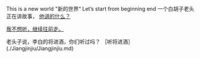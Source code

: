 This is a new world
"新的世界“
Let’s start from beginning
end
一个白胡子老头正在讲故事，
[他讲的什么？](./OldStory/Story.md)

[我不想听，继续往前走。](./Walk/Walk.md)

老头子说，李白的将进酒，你们听过吗？ ［听将进酒］(./Jiangjinjiu/Jiangjinjiu.md)
